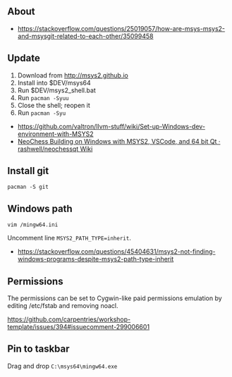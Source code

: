 ## About

- https://stackoverflow.com/questions/25019057/how-are-msys-msys2-and-msysgit-related-to-each-other/35099458

## Update

1. Download from http://msys2.github.io
2. Install into $DEV/msys64
3. Run $DEV/msys2_shell.bat
4. Run `pacman -Syuu`
5. Close the shell; reopen it
6. Run `pacman -Syu`

- https://github.com/valtron/llvm-stuff/wiki/Set-up-Windows-dev-environment-with-MSYS2
- [NeoChess Building on Windows with MSYS2, VSCode, and 64 bit Qt · rashwell/neochessqt Wiki](https://github.com/rashwell/neochessqt/wiki/NeoChess-Building-on-Windows-with-MSYS2,-VSCode,-and-64-bit-Qt)


## Install git

`pacman -S git`

## Windows path

`vim /mingw64.ini`

Uncomment line `MSYS2_PATH_TYPE=inherit`.

- https://stackoverflow.com/questions/45404631/msys2-not-finding-windows-programs-despite-msys2-path-type-inherit

## Permissions

The permissions can be set to Cygwin-like paid permissions emulation by editing /etc/fstab and removing noacl.

https://github.com/carpentries/workshop-template/issues/394#issuecomment-299006601

## Pin to taskbar

Drag and drop `C:\msys64\mingw64.exe`
